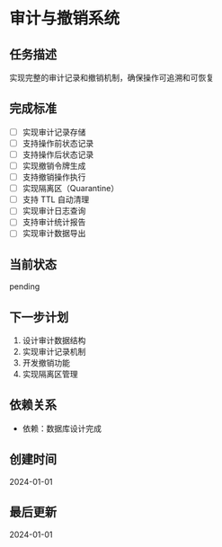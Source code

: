 # 审计与撤销系统

## 任务描述
实现完整的审计记录和撤销机制，确保操作可追溯和可恢复

## 完成标准
- [ ] 实现审计记录存储
- [ ] 支持操作前状态记录
- [ ] 支持操作后状态记录
- [ ] 实现撤销令牌生成
- [ ] 支持撤销操作执行
- [ ] 实现隔离区（Quarantine）
- [ ] 支持 TTL 自动清理
- [ ] 实现审计日志查询
- [ ] 支持审计统计报告
- [ ] 实现审计数据导出

## 当前状态
pending

## 下一步计划
1. 设计审计数据结构
2. 实现审计记录机制
3. 开发撤销功能
4. 实现隔离区管理

## 依赖关系
- 依赖：数据库设计完成

## 创建时间
2024-01-01

## 最后更新
2024-01-01
